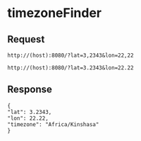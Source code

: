# timezoneFinder


## Request

`http://(host):8080/?lat=3,2343&lon=22,22`

`http://(host):8080/?lat=3.2343&lon=22.22`

## Response

```
{
"lat": 3.2343,
"lon": 22.22,
"timezone": "Africa/Kinshasa"
}
```

